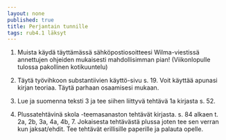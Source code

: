 ```yaml
---
layout: none
published: true
title: Perjantain tunnille
tags: rub4.1 läksyt
---
```

1. Muista käydä täyttämässä sähköpostiosoitteesi Wilma-viestissä annettujen ohjeiden mukaisesti mahdollisimman pian! (Viikonlopulle tulossa pakollinen kotikuuntelu)

2. Täytä työvihkoon substantiivien käyttö-sivu s. 19. Voit käyttää apunasi kirjan teoriaa. Täytä parhaan osaamisesi mukaan.

3. Lue ja suomenna teksti 3 ja tee siihen liittyvä tehtävä 1a kirjasta s. 52.

4. Plussatehtävinä skola -teemasanaston tehtävät kirjasta. s. 84 alkaen t. 2a, 2b, 3a, 4a, 4b, 7. Jokaisesta tehtävästä plussa joten tee sen verran kun jaksat/ehdit. Tee tehtävät erillisille paperille ja palauta opelle.